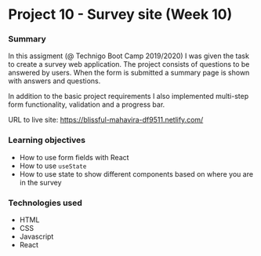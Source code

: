 # Project 10 - Survey site (Week 10)

### Summary

In this assigment (@ Technigo Boot Camp 2019/2020) I was given the task to create a survey web application. The project consists of questions to be answered by users. When the form is submitted a summary page is shown with answers and questions.

In addition to the basic project requirements I also implemented multi-step form functionality, validation and a progress bar.

URL to live site: https://blissful-mahavira-df9511.netlify.com/

### Learning objectives

- How to use form fields with React
- How to use `useState`
- How to use state to show different components based on where you are in the survey

### Technologies used

- HTML
- CSS
- Javascript
- React
